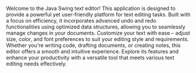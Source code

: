Welcome to the Java Swing text editor! This application is designed to provide a powerful yet user-friendly platform for text editing tasks. Built with a focus on efficiency, it incorporates advanced undo and redo functionalities using optimized data structures, allowing you to seamlessly manage changes in your documents. Customize your text with ease – adjust size, color, and font preferences to suit your editing style and requirements. Whether you're writing code, drafting documents, or creating notes, this editor offers a smooth and intuitive experience. Explore its features and enhance your productivity with a versatile tool that meets various text editing needs effectively.
